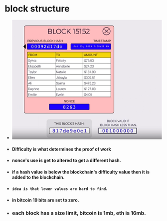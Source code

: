 # block structure
- ![imageAlt](./pictures/bp1.png)
- #### Difficulty is what determines the proof of work 
- #### nonce's use is get to altered to get a different hash.
- #### if a hash value is below the blockchain's difficulty value then it is added to the blockchain.
- #### `idea is that lower values are hard to find`.
- #### in bitcoin 19 bits are set to zero.
- ### each block has a size limit, bitcoin is 1mb, eth is 16mb.

